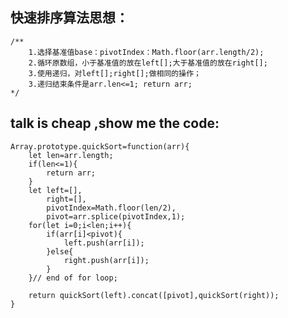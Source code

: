 ## 快速排序算法思想：
    /**
        1.选择基准值base：pivotIndex：Math.floor(arr.length/2);
        2.循环原数组，小于基准值的放在left[];大于基准值的放在right[];
        3.使用递归，对left[];right[];做相同的操作；
        3.递归结束条件是arr.len<=1; return arr;
    */
## talk is cheap ,show me the code:

    Array.prototype.quickSort=function(arr){
        let len=arr.length;
        if(len<=1){
            return arr;
        }
        let left=[],
            right=[],
            pivotIndex=Math.floor(len/2),
            pivot=arr.splice(pivotIndex,1);
        for(let i=0;i<len;i++){
            if(arr[i]<pivot){
                left.push(arr[i]);
            }else{
                right.push(arr[i]);
            }
        }// end of for loop;    
            
        return quickSort(left).concat([pivot],quickSort(right));
    }
    
    